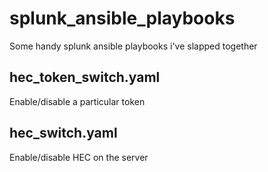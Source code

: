 # splunk_ansible_playbooks
Some handy splunk ansible playbooks i've slapped together

## hec_token_switch.yaml

Enable/disable a particular token

## hec_switch.yaml

Enable/disable HEC on the server

